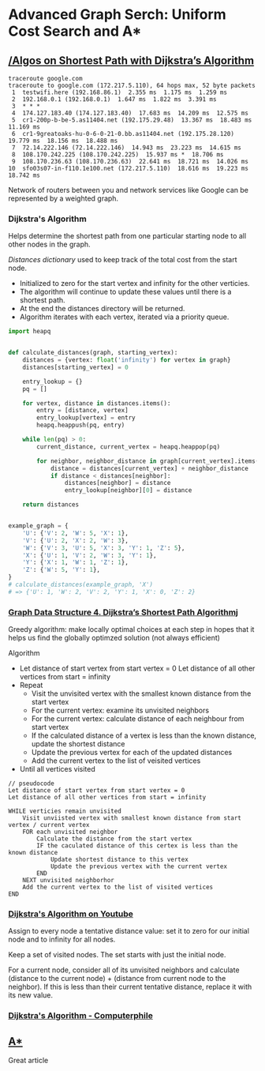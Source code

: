 # Advanced Graph Serch: Uniform Cost Search and A*

## [/Algos on Shortest Path with Dijkstra’s Algorithm](https://bradfieldcs.com/algos/graphs/dijkstras-algorithm/)

```
traceroute google.com
traceroute to google.com (172.217.5.110), 64 hops max, 52 byte packets
 1  testwifi.here (192.168.86.1)  2.355 ms  1.175 ms  1.259 ms
 2  192.168.0.1 (192.168.0.1)  1.647 ms  1.822 ms  3.391 ms
 3  * * *
 4  174.127.183.40 (174.127.183.40)  17.683 ms  14.209 ms  12.575 ms
 5  cr1-200p-b-be-5.as11404.net (192.175.29.48)  13.367 ms  18.483 ms  11.169 ms
 6  cr1-9greatoaks-hu-0-6-0-21-0.bb.as11404.net (192.175.28.120)  19.779 ms  18.156 ms  18.488 ms
 7  72.14.222.146 (72.14.222.146)  14.943 ms  23.223 ms  14.615 ms
 8  108.170.242.225 (108.170.242.225)  15.937 ms *  18.706 ms
 9  108.170.236.63 (108.170.236.63)  22.641 ms  18.721 ms  14.026 ms
10  sfo03s07-in-f110.1e100.net (172.217.5.110)  18.616 ms  19.223 ms  18.742 ms
```

Network of routers between you and network services like Google can be represented by a weighted graph.

### Dijkstra's Algorithm

Helps determine the shortest path from one particular starting node to all other nodes in the graph.

*Distances dictionary* used to keep track of the total cost from the start node.
* Initialized to zero for the start vertex and infinity for the other verticies.
* The algorithm will continue to update these values until there is a shortest path.
* At the end the distances directory will be returned.
* Algorithm iterates with each vertex, iterated via a priority queue.

```python
import heapq


def calculate_distances(graph, starting_vertex):
    distances = {vertex: float('infinity') for vertex in graph}
    distances[starting_vertex] = 0

    entry_lookup = {}
    pq = []

    for vertex, distance in distances.items():
        entry = [distance, vertex]
        entry_lookup[vertex] = entry
        heapq.heappush(pq, entry)

    while len(pq) > 0:
        current_distance, current_vertex = heapq.heappop(pq)

        for neighbor, neighbor_distance in graph[current_vertex].items():
            distance = distances[current_vertex] + neighbor_distance
            if distance < distances[neighbor]:
                distances[neighbor] = distance
                entry_lookup[neighbor][0] = distance

    return distances


example_graph = {
    'U': {'V': 2, 'W': 5, 'X': 1},
    'V': {'U': 2, 'X': 2, 'W': 3},
    'W': {'V': 3, 'U': 5, 'X': 3, 'Y': 1, 'Z': 5},
    'X': {'U': 1, 'V': 2, 'W': 3, 'Y': 1},
    'Y': {'X': 1, 'W': 1, 'Z': 1},
    'Z': {'W': 5, 'Y': 1},
}
# calculate_distances(example_graph, 'X')
# => {'U': 1, 'W': 2, 'V': 2, 'Y': 1, 'X': 0, 'Z': 2}
```

### [Graph Data Structure 4. Dijkstra’s Shortest Path Algorithmj](https://www.youtube.com/watch?v=pVfj6mxhdMw)

Greedy algorithm: make locally optimal choices at each step in hopes that it helps us find the globally optimzed solution (not always efficient)

Algorithm
* Let distance of start vertex from start vertex = 0
Let distance of all other vertices from start = infinity
* Repeat
  * Visit the unvisited vertex with the smallest known distance from the start vertex
  * For the current vertex: examine its unvisited neighbors
  * For the current vertex: calculate distance of each neighbour from start vertex
  * If the calculated distance of a vertex is less than the known distance, update the shortest distance
  * Update the previous vertex for each of the updated distances
  * Add the current vertex to the list of veisited vertices
* Until all vertices visited

```
// pseudocode
Let distance of start vertex from start vertex = 0
Let distance of all other vertices from start = infinity

WHILE verticies remain unvisited
	Visit unviisted vertex with smallest known distance from start vertex / current vertex
	FOR each unvisited neighbor
		Calculate the distance from the start vertex
		IF the caculated distance of this certex is less than the known distance
			Update shortest distance to this vertex
			Update the previous vertex with the current vertex
		END
	NEXT unvisited neighborhor
	Add the current vertex to the list of visited vertices
END
```

### [Dijkstra's Algorithm on Youtube](https://www.youtube.com/watch?v=gdmfOwyQlcI)

Assign to every node a tentative distance value: set it to zero for our initial node and to infinity for all nodes.

Keep a set of visited nodes. The set starts with just the initial node.

For a current node, consider all of its unvisited neighbors and calculate (distance to the current node) + (distance from current node to the neighbor). If this is less than their current tentative distance, replace it with its new value.

### [Dijkstra's Algorithm - Computerphile](https://www.youtube.com/watch?v=GazC3A4OQTE)

## [A*](https://www.redblobgames.com/pathfinding/a-star/introduction.html)

Great article
